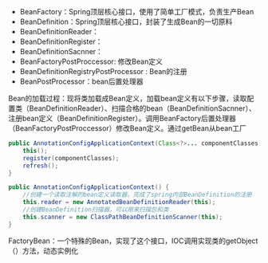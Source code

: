 

* BeanFactory：Spring顶层核心接口，使用了简单工厂模式，负责生产Bean
* BeanDefinition：Spring顶层核心接口，封装了生成Bean的一切原料
* BeanDefinitionReader：
* BeanDefinitionRegister：
* BeanDefinitionSacnner：
* BeanFactoryPostProccessor: 修改Bean定义
* BeanDefinitionRegistryPostProcessor : Bean的注册
* BeanPostProcessor：bean后置处理器

Bean的加载过程：现将类加载成Bean定义，加载bean定义有以下步骤，读取配置类（BeanDefinitionReader）、扫描合格的bean（BeanDefinitionSacnner）、注册bean定义（BeanDefinitionRegister）。调用BeanFactory后置处理器（BeanFactoryPostProccessor）修改Bean定义。通过getBean从bean工厂

```java
public AnnotationConfigApplicationContext(Class<?>... componentClasses) {
    this();
    register(componentClasses);
    refresh();
}
```

```java
public AnnotationConfigApplicationContext() {
    //创建一个读取注解的bean定义读取器，完成了spring内部BeanDefinition的注册
	this.reader = new AnnotatedBeanDefinitionReader(this);
    //创建BeanDefinition扫描器，可以用来扫描包和类
	this.scanner = new ClassPathBeanDefinitionScanner(this);
}
```

FactoryBean：一个特殊的Bean，实现了这个接口，IOC调用实现类的getObject（）方法，动态实例化

